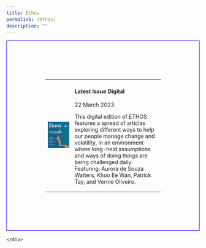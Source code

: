 ```yaml
---
title: Ethos
permalink: /ethos/
description: ""
---
```

<style>
	
	.container
	{
	margin:0 auto;
	padding:0;
	width: 100%;
	}
	
table {
	border: blue 1px solid;
	padding: 100px;
	align: center;
	}
	
	img
	{
	margin: 0px;
	padding: 0px;
	}
	
</style>

<div class="container">
	
<table class="grid-container">	
<tbody>
	<tr>
	<td>
	<img src="images/Ethos_Images/Ethos_Digital_Issue_10/EthosDigital_Issue_Mar23_Cov.jpg">
	</td>
<td>
	<h4>Latest Issue Digital</h4>
	<p>22 March 2023</p>
	<p>This digital edition of ETHOS features a spread of articles exploring different ways to help our people manage change and volatility, in an environment where long-held assumptions and ways of doing things are being challenged daily. Featuring: Aurora de Souza Watters, Khoo Ee Wan, Patrick Tay, and Vernie Oliveiro.</p>
	</td>
	</tr>
	</tbody>
	
</table>
	
	</div>
